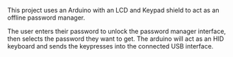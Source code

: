 This project uses an Arduino with an LCD and Keypad shield to act as an offline password manager.

The user enters their password to unlock the password manager interface, then selects the password they want to get. The arduino will act as an HID keyboard and sends the keypresses into the connected USB interface.